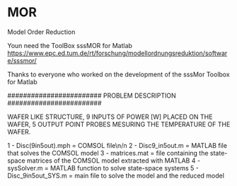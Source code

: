 # MOR
Model Order Reduction

Youn need the ToolBox sssMOR for Matlab
https://www.epc.ed.tum.de/rt/forschung/modellordnungsreduktion/software/sssmor/

Thanks to everyone who worked on the development of the sssMor Toolbox for Matlab


######################## PROBLEM DESCRIPTION ########################

WAFER LIKE STRUCTURE, 9 INPUTS OF POWER [W] PLACED ON THE WAFER, 5 OUTPUT POINT PROBES MESURING THE 
TEMPERATURE OF THE WAFER.

1 - Disc(9in5out).mph = COMSOL file\n/n
2 - Disc9_in5out.m = MATLAB file that solves the COMSOL model
3 - matrices.mat = file containing the state-space matrices of the COMSOL model extracted with 
    MATLAB
4 - sysSolver.m = MATLAB function to solve state-space systems
5 - Disc_9in5out_SYS.m = main file to solve the model and the reduced model



